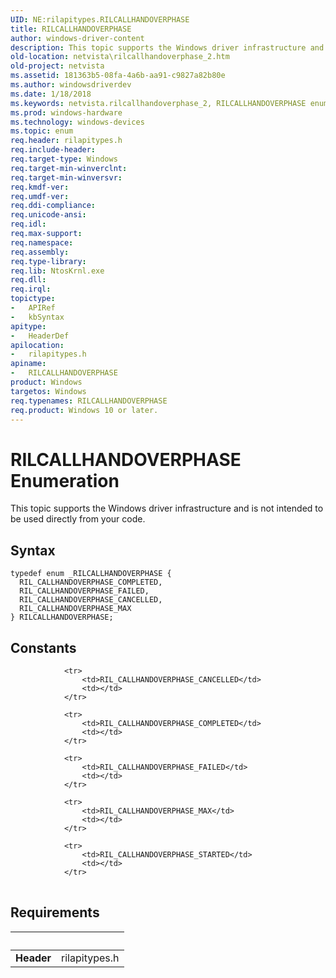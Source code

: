```yaml
---
UID: NE:rilapitypes.RILCALLHANDOVERPHASE
title: RILCALLHANDOVERPHASE
author: windows-driver-content
description: This topic supports the Windows driver infrastructure and is not intended to be used directly from your code.
old-location: netvista\rilcallhandoverphase_2.htm
old-project: netvista
ms.assetid: 181363b5-08fa-4a6b-aa91-c9827a82b80e
ms.author: windowsdriverdev
ms.date: 1/18/2018
ms.keywords: netvista.rilcallhandoverphase_2, RILCALLHANDOVERPHASE enumeration [Network Drivers Starting with Windows Vista], RIL_CALLHANDOVERPHASE_CANCELLED, RILCALLHANDOVERPHASE, rilapitypes/RILCALLHANDOVERPHASE, RIL_CALLHANDOVERPHASE_FAILED, rilapitypes/RIL_CALLHANDOVERPHASE_MAX, RIL_CALLHANDOVERPHASE_COMPLETED, rilapitypes/RIL_CALLHANDOVERPHASE_COMPLETED, rilapitypes/RIL_CALLHANDOVERPHASE_CANCELLED, RIL_CALLHANDOVERPHASE_MAX, rilapitypes/RIL_CALLHANDOVERPHASE_FAILED
ms.prod: windows-hardware
ms.technology: windows-devices
ms.topic: enum
req.header: rilapitypes.h
req.include-header: 
req.target-type: Windows
req.target-min-winverclnt: 
req.target-min-winversvr: 
req.kmdf-ver: 
req.umdf-ver: 
req.ddi-compliance: 
req.unicode-ansi: 
req.idl: 
req.max-support: 
req.namespace: 
req.assembly: 
req.type-library: 
req.lib: NtosKrnl.exe
req.dll: 
req.irql: 
topictype:
-	APIRef
-	kbSyntax
apitype:
-	HeaderDef
apilocation:
-	rilapitypes.h
apiname:
-	RILCALLHANDOVERPHASE
product: Windows
targetos: Windows
req.typenames: RILCALLHANDOVERPHASE
req.product: Windows 10 or later.
---
```


# RILCALLHANDOVERPHASE Enumeration
This topic supports the Windows driver infrastructure and is not intended to be used directly from your code.

## Syntax
````
typedef enum _RILCALLHANDOVERPHASE { 
  RIL_CALLHANDOVERPHASE_COMPLETED,
  RIL_CALLHANDOVERPHASE_FAILED,
  RIL_CALLHANDOVERPHASE_CANCELLED,
  RIL_CALLHANDOVERPHASE_MAX
} RILCALLHANDOVERPHASE;
````

## Constants

<table>
            
                <tr>
                    <td>RIL_CALLHANDOVERPHASE_CANCELLED</td>
                    <td></td>
                </tr>
            
                <tr>
                    <td>RIL_CALLHANDOVERPHASE_COMPLETED</td>
                    <td></td>
                </tr>
            
                <tr>
                    <td>RIL_CALLHANDOVERPHASE_FAILED</td>
                    <td></td>
                </tr>
            
                <tr>
                    <td>RIL_CALLHANDOVERPHASE_MAX</td>
                    <td></td>
                </tr>
            
                <tr>
                    <td>RIL_CALLHANDOVERPHASE_STARTED</td>
                    <td></td>
                </tr>
</table>


## Requirements
| &nbsp; | &nbsp; |
| ---- |:---- |
| **Header** | rilapitypes.h |